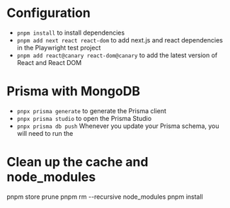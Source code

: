 # Configuration
- `pnpm install` to install dependencies
- `pnpm add next react react-dom` to add next.js and react dependencies in the Playwright test project
- `pnpm add react@canary react-dom@canary` to add the latest version of React and React DOM



# Prisma with MongoDB
- `pnpx prisma generate` to generate the Prisma client
- `pnpx prisma studio` to open the Prisma Studio
- `pnpx prisma db push` Whenever you update your Prisma schema, you will need to run the

<!-- https://www.mongodb.com/docs/atlas/reference/partner-integrations/vercel/#std-label-vercel-access-lists -->

# Clean up the cache and node_modules
pnpm store prune
pnpm rm --recursive node_modules
pnpm install

